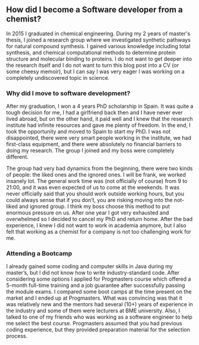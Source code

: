 ## How did I become a Software developer from a chemist?

In 2015 I graduated in chemical engineering. During my 2 years of master's thesis, I joined a research group where we
investigated synthetic pathways for natural compound synthesis. I gained various knowledge including total synthesis,
and chemical computational methods to determine protein structure and molecular binding to proteins. I do not want to
get deeper into the research itself and I do not want to turn this blog post into a CV (or some cheesy memoir), but I
can say I was very eager I was working on a completely undiscovered topic in science.

### Why did I move to software development?

After my graduation, I won a 4 years PhD scholarship in Spain. It was quite a tough decision for me, I had a girlfriend
back then and I have never ever lived abroad, but on the other hand, it paid well and I knew that the research institute
had infinite resources and gave me plenty of freedom. In the end, I took the opportunity and moved to Spain to start my
PhD. I was not disappointed, there were very smart people working in the institute, we had first-class equipment, and
there were absolutely no financial barriers to doing my research. The group I joined and my boss were completely
different.

The group had very bad dynamics from the beginning, there were two kinds of people: the liked ones and the ignored ones.
I will be frank, we worked insanely lot. The general work time was (not officially of course) from 9 to 21:00, and it
was even expected of us to come at the weekends. It was never officially said that you should work outside working
hours, but you could always sense that if you don’t, you are risking moving into the not-liked and ignored group. I
think my boss choose this method to put enormous pressure on us.
After one year I got very exhausted and overwhelmed so I decided to cancel my PhD and return home. After the bad
experience, I knew I did not want to work in academia anymore, but I also felt that working as a chemist for a company
is not too challenging work for me.

### Attending a Bootcamp

I already gained some coding and computer skills in Java during my master’s, but I did not know how to write
industry-standard code. After considering some options I applied for Progmasters course which offered a 5-month
full-time training and a job guarantee after successfully passing the module exams. I compared some boot camps at the
time present on the market and I ended up at Progmasters. What was convincing was that it was relatively new and the
mentors had several (10+) years of experience in the industry and some of them were lecturers at BME university. Also, I
talked to one of my friends who was working as a software engineer to help me select the best course. Progmasters
assumed that you had previous coding experience, but they provided preparation material for the selection process.

